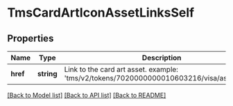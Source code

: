# TmsCardArtIconAssetLinksSelf

## Properties
Name | Type | Description | Notes
------------ | ------------- | ------------- | -------------
**href** | **string** | Link to the card art asset. example: &#39;tms/v2/tokens/7020000000010603216/visa/assets/icon&#39; | [optional] 

[[Back to Model list]](../README.md#documentation-for-models) [[Back to API list]](../README.md#documentation-for-api-endpoints) [[Back to README]](../README.md)


